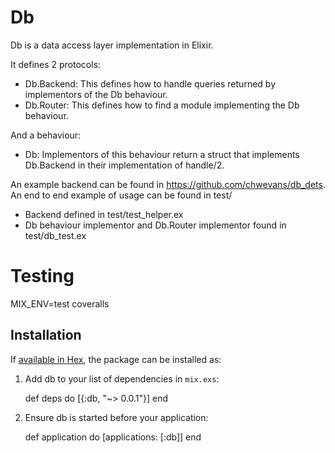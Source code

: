 # Db

Db is a data access layer implementation in Elixir.

It defines 2 protocols:
* Db.Backend: This defines how to handle queries returned by implementors of the Db behaviour.
* Db.Router: This defines how to find a module implementing the Db behaviour.

And a behaviour:
* Db: Implementors of this behaviour return a struct that implements Db.Backend in their implementation of handle/2.

An example backend can be found in https://github.com/chwevans/db_dets.
An end to end example of usage can be found in test/
* Backend defined in test/test_helper.ex
* Db behaviour implementor and Db.Router implementor found in test/db_test.ex

# Testing
MIX_ENV=test coveralls

## Installation

If [available in Hex](https://hex.pm/docs/publish), the package can be installed as:

  1. Add db to your list of dependencies in `mix.exs`:

        def deps do
          [{:db, "~> 0.0.1"}]
        end

  2. Ensure db is started before your application:

        def application do
          [applications: [:db]]
        end

